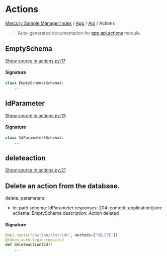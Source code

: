 # Actions

[Mercury Sample Manager Index](../../README.md#mercury-sample-manager-index) /
[App](../index.md#app) /
[Api](./index.md#api) /
Actions

> Auto-generated documentation for [app.api.actions](https://github.com/HolgerGraef/MSM/blob/master/app/api/actions.py) module.

## EmptySchema

[Show source in actions.py:17](https://github.com/HolgerGraef/MSM/blob/master/app/api/actions.py#L17)

#### Signature

```python
class EmptySchema(Schema):
    ...
```



## IdParameter

[Show source in actions.py:13](https://github.com/HolgerGraef/MSM/blob/master/app/api/actions.py#L13)

#### Signature

```python
class IdParameter(Schema):
    ...
```



## deleteaction

[Show source in actions.py:21](https://github.com/HolgerGraef/MSM/blob/master/app/api/actions.py#L21)

Delete an action from the database.
---
delete:
  parameters:
  - in: path
    schema: IdParameter
  responses:
    204:
      content:
        application/json:
          schema: EmptySchema
      description: Action deleted

#### Signature

```python
@api.route("/action/<int:id>", methods=["DELETE"])
@token_auth.login_required
def deleteaction(id):
    ...
```
